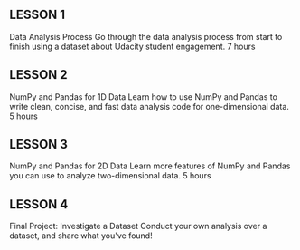 ## LESSON 1
Data Analysis Process
Go through the data analysis process from start to finish using a dataset about Udacity student engagement.
7 hours

## LESSON 2
NumPy and Pandas for 1D Data
Learn how to use NumPy and Pandas to write clean, concise, and fast data analysis code for one-dimensional data.
5 hours

## LESSON 3
NumPy and Pandas for 2D Data
Learn more features of NumPy and Pandas you can use to analyze two-dimensional data.
5 hours

## LESSON 4
Final Project: Investigate a Dataset
Conduct your own analysis over a dataset, and share what you've found!

